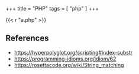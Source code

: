 +++
title = "PHP"
tags = [ "php" ]
+++

{{< r "a.php" >}}

## References

- <https://hyperpolyglot.org/scripting#index-substr>
- <https://programming-idioms.org/idiom/62>
- <https://rosettacode.org/wiki/String_matching>
